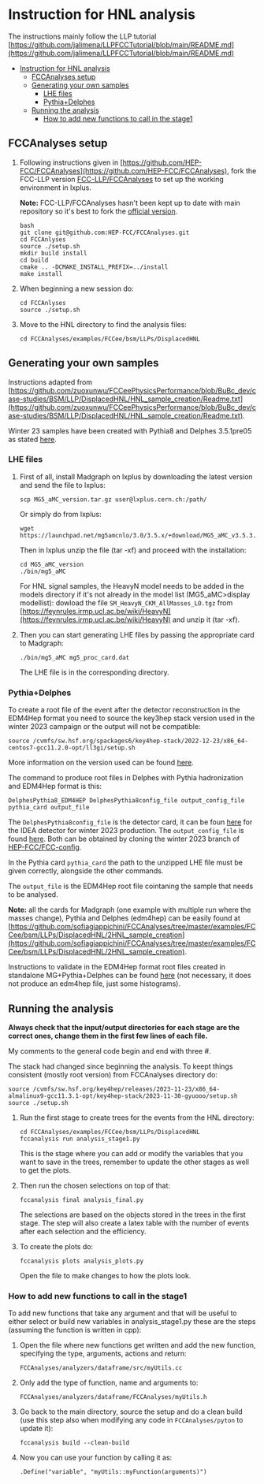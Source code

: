 # Instruction for HNL analysis

The instructions mainly follow the LLP tutorial [https://github.com/jalimena/LLPFCCTutorial/blob/main/README.md](https://github.com/jalimena/LLPFCCTutorial/blob/main/README.md)

- [Instruction for HNL analysis](#instruction-for-hnl-analysis)
  - [FCCAnalyses setup](#fccanalyses-setup)
  - [Generating your own samples](#generating-your-own-samples)
    - [LHE files](#lhe-files)
    - [Pythia+Delphes](#pythiadelphes)
  - [Running the analysis](#running-the-analysis)
    - [How to add new functions to call in the stage1](#how-to-add-new-functions-to-call-in-the-stage1)

## FCCAnalyses setup 

1. Following instructions given in [https://github.com/HEP-FCC/FCCAnalyses](https://github.com/HEP-FCC/FCCAnalyses), fork the FCC-LLP version [FCC-LLP/FCCAnalyses](https://github.com/FCC-LLP/FCCAnalyses) to set up the working environment in lxplus.

    **Note:** FCC-LLP/FCCAnalyses hasn't been kept up to date with main repository so it's best to fork the [official version](https://github.com/HEP-FCC/FCCAnalyses).

    ```
    bash
    git clone git@github.com:HEP-FCC/FCCAnalyses.git
    cd FCCAnlyses
    source ./setup.sh
    mkdir build install
    cd build
    cmake .. -DCMAKE_INSTALL_PREFIX=../install
    make install
    ```

2. When beginning a new session do:

    ```
    cd FCCAnlyses
    source ./setup.sh
    ```

3. Move to the HNL directory to find the analysis files:

    ```
    cd FCCAnalyses/examples/FCCee/bsm/LLPs/DisplacedHNL
    ```

## Generating your own samples

Instructions adapted from [https://github.com/zuoxunwu/FCCeePhysicsPerformance/blob/BuBc_dev/case-studies/BSM/LLP/DisplacedHNL/HNL_sample_creation/Readme.txt](https://github.com/zuoxunwu/FCCeePhysicsPerformance/blob/BuBc_dev/case-studies/BSM/LLP/DisplacedHNL/HNL_sample_creation/Readme.txt). 

Winter 23 samples have been created with Pythia8 and Delphes 3.5.1pre05 as stated [here](https://github.com/HEP-FCC/FCCeePhysicsPerformance/blob/master/General/README.md#common-event-samples).

### LHE files

1. First of all, install Madgraph on lxplus by downloading the latest version and send the file to lxplus:

    ```
    scp MG5_aMC_version.tar.gz user@lxplus.cern.ch:/path/
    ```

    Or simply do from lxplus:

    ```
    wget https://launchpad.net/mg5amcnlo/3.0/3.5.x/+download/MG5_aMC_v3.5.3.tar.gz
    ```

    Then in lxplus unzip the file (tar -xf) and proceed with the installation:

    ```
    cd MG5_aMC_version
    ./bin/mg5_aMC
    ```

    For HNL signal samples, the HeavyN model needs to be added in the models directory if it's not already in the model list (MG5_aMC>display modellist): dowload the file `​SM_HeavyN_CKM_AllMasses_LO.tgz` from [https://feynrules.irmp.ucl.ac.be/wiki/HeavyN](https://feynrules.irmp.ucl.ac.be/wiki/HeavyN) and unzip it (tar -xf).

2. Then you can start generating LHE files by passing the appropriate card to Madgraph:

    ```
    ./bin/mg5_aMC mg5_proc_card.dat
    ```

    The LHE file is in the corresponding directory.

### Pythia+Delphes

To create a root file of the event after the detector reconstruction in the EDM4Hep format you need to source the key3hep stack version used in the winter 2023 campaign or the output will not be compatible:

```
source /cvmfs/sw.hsf.org/spackages6/key4hep-stack/2022-12-23/x86_64-centos7-gcc11.2.0-opt/ll3gi/setup.sh
```

More information on the version used can be found [here](https://github.com/HEP-FCC/EventProducer/blob/master/config/param_FCCee.py#L46).

The command to produce root files in Delphes with Pythia hadronization and EDM4Hep format is this:

```
DelphesPythia8_EDM4HEP DelphesPythia8config_file output_config_file pythia_card output_file
```

The `DelphesPythia8config_file` is the detector card, it can be foun [here](https://github.com/HEP-FCC/FCC-config/blob/winter2023/FCCee/Delphes/card_IDEA.tcl) for the IDEA detector for winter 2023 production. The `output_config_file` is found [here](https://github.com/HEP-FCC/FCC-config/blob/winter2023/FCCee/Delphes/edm4hep_IDEA.tcl). Both can be obtained by cloning the winter 2023 branch of [HEP-FCC/FCC-config](https://github.com/HEP-FCC/FCC-config/tree/winter2023).

In the Pythia card `pythia_card` the path to the unzipped LHE file must be given correctly, alongside the other commands.

The `output_file` is the EDM4Hep root file cointaning the sample that needs to be analysed.

**Note:** all the cards for Madgraph (one example with multiple run where the masses change), Pythia and Delphes (edm4hep) can be easily found at [https://github.com/sofiagiappichini/FCCAnalyses/tree/master/examples/FCCee/bsm/LLPs/DisplacedHNL/2HNL_sample_creation](https://github.com/sofiagiappichini/FCCAnalyses/tree/master/examples/FCCee/bsm/LLPs/DisplacedHNL/2HNL_sample_creation).

Instructions to validate in the EDM4Hep format root files created in standalone MG+Pythia+Delphes can be found [here](https://github.com/zuoxunwu/FCCeePhysicsPerformance/tree/BuBc_dev/case-studies/BSM/LLP/DisplacedHNL) (not necessary, it does not produce an edm4hep file, just some histograms).


## Running the analysis

**Always check that the input/output directories for each stage are the correct ones, change them in the first few lines of each file.**

My comments to the general code begin and end with three #.

The stack had changed since beginning the analysis. To keept things consistent (mostly root version) from FCCAnalyses directory do:

```
source /cvmfs/sw.hsf.org/key4hep/releases/2023-11-23/x86_64-almalinux9-gcc11.3.1-opt/key4hep-stack/2023-11-30-gyuooo/setup.sh
source ./setup.sh
```

1. Run the first stage to create trees for the events from the HNL directory:

    ```
    cd FCCAnalyses/examples/FCCee/bsm/LLPs/DisplacedHNL
    fccanalysis run analysis_stage1.py
    ```

    This is the stage where you can add or modify the variables that you want to save in the trees, remember to update the other stages as well to get the plots.

2. Then run the chosen selections on top of that:

    ```
    fccanalysis final analysis_final.py
    ```

    The selections are based on the objects stored in the trees in the first stage. The step will also create a latex table with the number of events after each selection and the efficiency.

3. To create the plots do:

    ```
    fccanalysis plots analysis_plots.py
    ```

    Open the file to make changes to how the plots look.


### How to add new functions to call in the stage1

To add new functions that take any argument and that will be useful to either select or build new variables in analysis_stage1.py these are the steps (assuming the function is written in cpp):

1. Open the file where new functions get written and add the new function, specifying the type, arguments, actions and return:

    ```
    FCCAnalyses/analyzers/dataframe/src/myUtils.cc
    ```

2. Only add the type of function, name and arguments to:

    ```
    FCCAnalyses/analyzers/dataframe/FCCAnalyses/myUtils.h
    ```

3. Go back to the main directory, source the setup and do a clean build (use this step also when modifying any code in  `FCCAnalyses/pyton` to update it):

    ```
    fccanalysis build --clean-build
    ```

4. Now you can use your function by calling it as:

    ```
    .Define("variable", "myUtils::myFunction(arguments)")
    ```